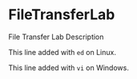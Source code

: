 # FileTransferLab
File Transfer Lab Description

This line added with `ed` on Linux.

This line added with `vi` on Windows.
